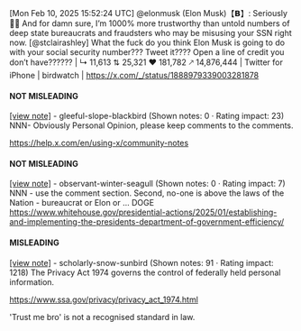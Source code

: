 [Mon Feb 10, 2025 15:52:24 UTC] @elonmusk (Elon Musk)【𝗕】: Seriously 🤣🤣 And for damn sure, I’m 1000% more trustworthy than untold numbers of deep state bureaucrats and fraudsters who may be misusing your SSN right now. [@stclairashley] What the fuck do you think Elon Musk is going to do with your social security number??? Tweet it???? Open a line of credit you don’t have?????? | ↳ 11,613 ⇅ 25,321 ♥ 181,782 🡕 14,876,444 | Twitter for iPhone | birdwatch | https://x.com/_/status/1888979339003281878

#### NOT MISLEADING

[[view note]](https://x.com/i/birdwatch/n/1889011605800964096) - gleeful-slope-blackbird (Shown notes: 0 · Rating impact: 23)
NNN- Obviously Personal Opinion, please keep comments to the comments.

https://help.x.com/en/using-x/community-notes

#### NOT MISLEADING

[[view note]](https://x.com/i/birdwatch/n/1889011345426956521) - observant-winter-seagull (Shown notes: 0 · Rating impact: 7)
NNN - use the comment section. Second, no-one is above the laws of the Nation - bureaucrat or Elon or ... DOGE https://www.whitehouse.gov/presidential-actions/2025/01/establishing-and-implementing-the-presidents-department-of-government-efficiency/

#### MISLEADING

[[view note]](https://x.com/i/birdwatch/n/1889006229302956455) - scholarly-snow-sunbird (Shown notes: 91 · Rating impact: 1218)
The Privacy Act 1974 governs the control of federally held personal information.

https://www.ssa.gov/privacy/privacy_act_1974.html

'Trust me bro' is not a recognised standard in law.
